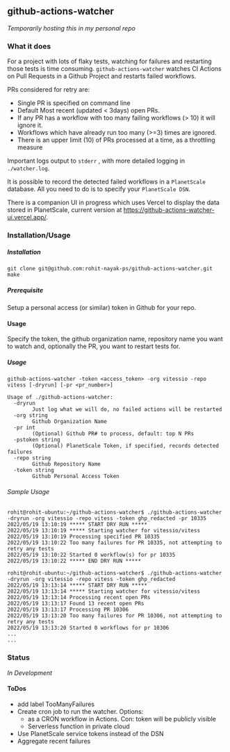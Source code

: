 ## github-actions-watcher

_Temporarily hosting this in my personal repo_

### What it does

For a project with lots of flaky tests, watching for failures and restarting those tests is time consuming.
`github-actions-watcher` watches CI Actions on Pull Requests in a Github Project and restarts failed workflows.

PRs considered for retry are:

* Single PR is specified on command line
* Default Most recent (updated < 3days) open PRs.
* If any PR has a workflow with too many failing workflows (> 10) it will ignore it.
* Workflows which have already run too many (>=3) times are ignored.
* There is an upper limit (10) of PRs processed at a time, as a throttling measure

Important logs output to `stderr` , with more detailed logging in `./watcher.log`.

It is possible to record the detected failed workflows in a `PlanetScale` database. All you need to do is to specify your
`PlanetScale DSN`.

There is a companion UI in progress which uses Vercel to display the data stored in PlanetScale, current version
at https://github-actions-watcher-ui.vercel.app/. 

### Installation/Usage

##### Installation

```
git clone git@github.com:rohit-nayak-ps/github-actions-watcher.git
make
```

##### Prerequisite

Setup a personal access (or similar) token in Github for your repo.

#### Usage

Specify the token, the github organization name, repository name you want to watch and, optionally the PR, you want to
restart tests for.

##### Usage

`github-actions-watcher -token <access_token> -org vitessio -repo vitess [-dryrun] [-pr <pr_number>]`

```
Usage of ./github-actions-watcher:
  -dryrun
    	Just log what we will do, no failed actions will be restarted
  -org string
    	Github Organization Name
  -pr int
    	(Optional) Github PR# to process, default: top N PRs
  -pstoken string
    	(Optional) PlanetScale Token, if specified, records detected failures
  -repo string
    	Github Repository Name
  -token string
    	Github Personal Access Token

```

###### Sample Usage

```
rohit@rohit-ubuntu:~/github-actions-watcher$ ./github-actions-watcher  -dryrun -org vitessio -repo vitess -token ghp_redacted -pr 10335
2022/05/19 13:10:19 ***** START DRY RUN *****
2022/05/19 13:10:19 ***** Starting watcher for vitessio/vitess
2022/05/19 13:10:19 Processing specified PR 10335
2022/05/19 13:10:22 Too many failures for PR 10335, not attempting to retry any tests
2022/05/19 13:10:22 Started 0 workflow(s) for pr 10335
2022/05/19 13:10:22 ***** END DRY RUN *****

rohit@rohit-ubuntu:~/github-actions-watcher$ ./github-actions-watcher  -dryrun -org vitessio -repo vitess -token ghp_redacted 
2022/05/19 13:13:14 ***** START DRY RUN *****
2022/05/19 13:13:14 ***** Starting watcher for vitessio/vitess
2022/05/19 13:13:14 Processing recent open PRs
2022/05/19 13:13:17 Found 13 recent open PRs
2022/05/19 13:13:17 Processing PR 10306
2022/05/19 13:13:20 Too many failures for PR 10306, not attempting to retry any tests
2022/05/19 13:13:20 Started 0 workflows for pr 10306
...
...

```

### Status

_*In Development*_

#### ToDos

* add label TooManyFailures
* Create cron job to run the watcher. Options:
    * as a CRON workflow in Actions. Con: token will be publicly visible
    * Serverless function in private cloud
* Use PlanetScale service tokens instead of the DSN
* Aggregate recent failures

